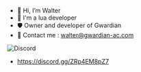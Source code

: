 - 👋 Hi, I’m Walter
- 👀 I'm a lua developer
- 🛡️ Owner and developer of Gwardian
- 📧 Contact me : walter@gwardian-ac.com
  
![Discord](https://img.shields.io/badge/Discord-1200ff)
- https://discord.gg/ZRp4EM8pZ7

